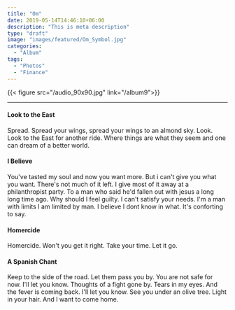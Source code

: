 ```yaml
---
title: "Om"
date: 2019-05-14T14:46:10+06:00
description: "This is meta description"
type: "draft"
image: "images/featured/Om_Symbol.jpg"
categories: 
  - "Album"
tags:
  - "Photos"
  - "Finance"
---
```

{{< figure src="/audio_90x90.jpg" link="/album9">}}  

---

#### Look to the East
Spread. Spread your wings, spread your wings to an almond sky.
Look. Look to the East for another ride.
Where things are what they seem and one can dream of a better world.
#### I Believe
You've tasted my soul and now you want more.
But i can't give you what you want.
There's not much of it left.
I give most of it away at a philanthropist party.
To a man who said he'd fallen out with jesus a long long time ago.
Why should I feel guilty. I can't satisfy your needs.
I'm a man with limits I am limited by man.
I believe I dont know in what. It's conforting to say.
#### Homercide
Homercide. Won't you get it right. Take your time. Let it go.
#### A Spanish Chant
Keep to the side of the road. Let them pass you by.
You are not safe for now. I'll let you know.
Thoughts of a fight gone by. Tears in my eyes.
And the fever is coming back. I'll let you know.
See you under an olive tree. Light in your hair.
And I want to come home. 
